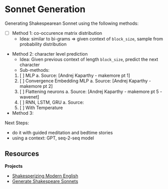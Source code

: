 # Sonnet Generation

Generating Shakespearean Sonnet using the following methods:
- [ ] Method 1: co-occurence matrix distribution
    * Idea: similar to bi-grams => given context of `block_size`, sample from 
      probability distribution
- Method 2: character level prediction
    * Idea: Given previous context of length `block_size`, predict the next 
      character
    * Sub-methods:
	1. [ ] MLP
	    a. Source: [Andrej Kaparthy - makemore pt 1]
	2. [ ] Convergence Embedding MLP
	    a. Source: [Andrej Kaparthy - makemore pt 2]
	3. [ ] Flattening neurons
	    a. Source: [Andrej Kaparthy - makemore pt 5 - wavenet]
	4. [ ] RNN, LSTM, GRU
	    a. Source:
	5. [ ] With Temperature
- Method 3: 


Next Steps:
- do it with guided meditation and bedtime stories
- using a context: GPT, seq-2-seq model

## Resources

**Projects**

- [Shakesperizing Modern English](https://github.com/harsh19/Shakespearizing-Modern-English/tree/master)
- [Generate Shakespeare Sonnets](https://github.com/enerrio/Generate-Shakespeare-Sonnets)

